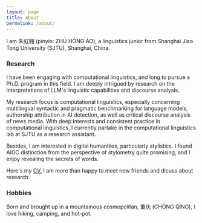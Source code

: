 ```yaml
---
layout: page
title: About
permalink: /about/
---
```


I am 朱虹翱 (pinyin: ZHŪ HÓNG ÁO), a linguistics junior from Shanghai Jiao Tong University (SJTU), Shanghai, China. 

### Research
I have been engaging with computational linguistics, and long to pursue a Ph.D. program in this field. I am deeply intrigued by research on the interpretations of LLM's linguistic capabilities and discourse analysis.

My research focus is computational linguistics, especially concerning multilingual syntactic and pragmatic benchmarking for language models, authorship attribution in AI detection, as well as critical discourse analysis of news media. With deep interests and consistent practice in computational linguistics, I currently partake in the computational linguistics lab at SJTU as a research assistant.

Besides, I am interested in digital humanities, particularly stylistics. I found AIGC distinction from the perspective of stylometry quite promising, and I enjoy revealing the secrets of words.

Here's my <a href="CV.pdf" target="_blank">CV.</a> I am more than happy to meet new friends and dicuss about research.

### Hobbies
Born and brought up in a mountainous cosmopolitan, 重庆 (CHÓNG QÌNG), I love hiking, camping, and hot-pot.
